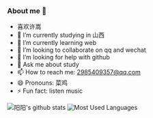 ### About me 👋

<!--
**yangyang-linux/yangyang-linux** is a ✨ _special_ ✨ repository because its `README.md` (this file) appears on your GitHub profile.

Here are some ideas to get you started:
-->
- 喜欢许嵩
- 🔭 I’m currently studying in 山西
- 🌱 I’m currently learning web
- 👯 I’m looking to collaborate on qq and wechat
- 🤔 I’m looking for help with github
- 💬 Ask me about study
- 📫 How to reach me: 2985409357@qq.com
- 😄 Pronouns: 菜鸡
- ⚡ Fun fact: listen music


![阳阳's github stats](https://github-readme-stats.vercel.app/api?username=yangyang-linux)
![Most Used Languages](https://github-readme-stats.vercel.app/api/top-langs/?username=yangyang-linux)
<!--START_SECTION:activity--><!--_SECTION:activity-->
